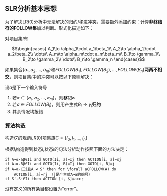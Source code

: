 ## SLR分析基本思想

为了解决LR(0)分析中无法解决的归约/移进冲突，需要额外添加约束：计算**非终结符的FOLLOW集**加以判断。形式化描述如下：

对项目集$I$有

$$\begin{cases}
    A_1\to \alpha_1\cdot a_1\beta_1\\
    A_2\to \alpha_2\cdot a_2\beta_2\\
    \dots\\
    A_m\to \alpha_m\cdot a_m\beta_m\\
    B_1\to \gamma_1\\
    B_2\to \gamma_2\\
    \dots\\
    B_n\to \gamma_n
\end{cases}$$

如果集合$\{a_1, a_2, …, a_m\}$和$FOLLOW(B_1), FOLLOW(B_2),…,FOLLOW(B_n)$**两两不相交**，则项目集$I$中的冲突可以按以下原则解决： 

设$a$是下一个输入符号

1. 若$a\in \{a_1,a_2,\dots,a_m\}$，则**移进a**
2. 若$a\in FOLLOW(B_i)$，则用产生式$B_i\to\gamma_i$**归约**
3. 其余情况均报错

### 算法构造

构造$G'$的规范$LR(0)$项集族$C = \{ I_0, I_1, … , I_n\}$

根据$I_i$构造得到状态$i$,状态$i$的句法分析动作按照下面的方法决定：

```
if A→α·aβ∈Ii and GOTO(Ii, a)=Ij then ACTION[i, a]=sj
if A→α.Bβ∈Ii and GOTO(Ii, B)=Ij then GOTO[i, B]=j 
if A→α·∈Ii且A ≠ S' then for \forall a∈FOLLOW(A) do 
    ACTION[i, a]=rj （j是产生式A→α的编号）
if S'→S·∈Ii then ACTION [i, $]=acc;
```

没有定义的所有条目都设置为“error”。
